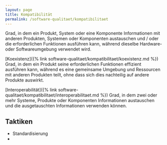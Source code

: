 ```yaml
---
layout: page
title: Kompatibilität
permalink: /software-qualitaet/kompatibilitaet
---
```


Grad, in dem ein Produkt, System oder eine Komponente Informationen mit anderen Produkten, Systemen oder Komponenten austauschen und / oder die erforderlichen Funktionen ausführen kann, während dieselbe Hardware- oder Softwareumgebung verwendet wird.

[Koexistenz]({% link software-qualitaet/kompatibilitaet/koexistenz.md %})
Grad, in dem ein Produkt seine erforderlichen Funktionen effizient ausführen kann, während es eine gemeinsame Umgebung und Ressourcen mit anderen Produkten teilt, ohne dass sich dies nachteilig auf andere Produkte auswirkt.

[Interoperabilität]({% link software-qualitaet/kompatibilitaet/interoperabilitaet.md %})
Grad, in dem zwei oder mehr Systeme, Produkte oder Komponenten Informationen austauschen und die ausgetauschten Informationen verwenden können.

## Taktiken

* Standardisierung
* 